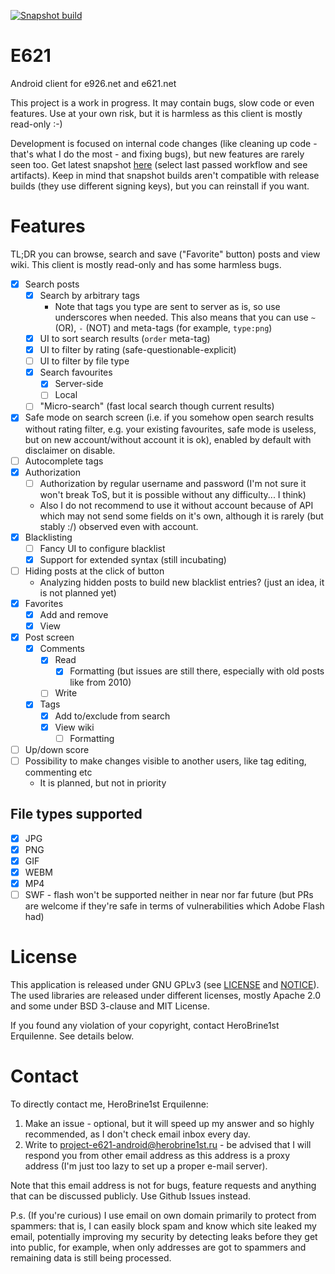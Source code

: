 [![Snapshot build](https://github.com/HeroBrine1st/E621/actions/workflows/snapshot-build.yml/badge.svg)](https://github.com/HeroBrine1st/E621/actions/workflows/snapshot-build.yml)

# E621

Android client for e926.net and e621.net

This project is a work in progress. It may contain bugs, slow code or even features. Use at your own
risk, but it is harmless as this client is mostly read-only :-)

Development is focused on internal code changes (like cleaning up code - that's what I do the most -
and fixing bugs), but new features are rarely seen too. Get latest
snapshot [here](https://github.com/HeroBrine1st/E621/actions/workflows/snapshot-build.yml) (select
last passed workflow and see artifacts). Keep in mind that snapshot builds aren't compatible with
release builds (they use different signing keys), but you can reinstall if you want.

# Features

TL;DR you can browse, search and save ("Favorite" button) posts and view wiki. This client is mostly
read-only and has some harmless bugs.

- [x] Search posts
    * [x] Search by arbitrary tags
        * Note that tags you type are sent to server as is, so use underscores when needed. This
          also means that you can use ``~`` (OR), ``-`` (NOT) and meta-tags (for
          example, ``type:png``)
    * [x] UI to sort search results (`order` meta-tag)
    * [x] UI to filter by rating (safe-questionable-explicit)
    * [ ] UI to filter by file type
    * [x] Search favourites
        * [x] Server-side
        * [ ] Local
    * [ ] "Micro-search" (fast local search though current results)
- [x] Safe mode on search screen (i.e. if you somehow open search results without rating filter,
  e.g. your existing favourites, safe mode is useless, but on new account/without account it is ok),
  enabled by default with disclaimer on disable.
- [ ] Autocomplete tags
- [x] Authorization
    - [ ] Authorization by regular username and password (I'm not sure it won't break ToS, but it is
      possible without any difficulty... I think)
    - Also I do not recommend to use it without account because of API which may not send some
      fields on it's own, although it is rarely (but stably :/) observed even with account.
 - [x] Blacklisting
    - [ ] Fancy UI to configure blacklist
    - [x] Support for extended syntax (still incubating)
- [ ] Hiding posts at the click of button
    - Analyzing hidden posts to build new blacklist entries? (just an idea, it is not planned yet)
- [x] Favorites
    * [x] Add and remove
    * [x] View
- [x] Post screen
    * [x] Comments
        * [x] Read
            * [x] Formatting (but issues are still there, especially with old posts like from 2010)
        * [ ] Write
    * [x] Tags
        * [x] Add to/exclude from search
        * [x] View wiki
            * [ ] Formatting
- [ ] Up/down score
- [ ] Possibility to make changes visible to another users, like tag editing, commenting etc
    - It is planned, but not in priority

## File types supported

- [x] JPG
- [x] PNG
- [x] GIF
- [x] WEBM
- [x] MP4
- [ ] SWF - flash won't be supported neither in near nor far future (but PRs are welcome if they're
  safe in terms of vulnerabilities which Adobe Flash had)

# License

This application is released under GNU GPLv3 (see [LICENSE](LICENSE) and [NOTICE](NOTICE)). The used
libraries are released under different licenses, mostly Apache 2.0 and some under BSD 3-clause and
MIT License.

If you found any violation of your copyright, contact HeroBrine1st Erquilenne. See details below.

# Contact

To directly contact me, HeroBrine1st Erquilenne:

1. Make an issue - optional, but it will speed up my answer and so highly recommended, as I don't
   check email inbox every day.
2. Write to project-e621-android@herobrine1st.ru - be advised that I will respond you from other
   email address as this address is a proxy address (I'm just too lazy to set up a proper e-mail
   server).

Note that this email address is not for bugs, feature requests and anything that can be discussed
publicly. Use Github Issues instead.

P.s. (If you're curious) I use email on own domain primarily to protect from spammers: that is, I
can easily block spam and know which site leaked my email, potentially improving my security by
detecting leaks before they get into public, for example, when only addresses are got to spammers
and remaining data is still being processed.
